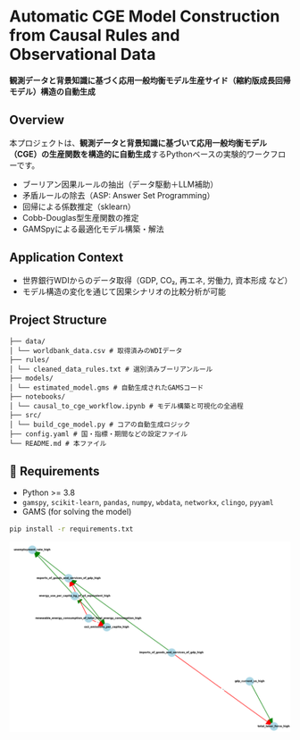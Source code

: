 # Automatic CGE Model Construction from Causal Rules and Observational Data

**観測データと背景知識に基づく応用一般均衡モデル生産サイド（縮約版成長回帰モデル）構造の自動生成**

## Overview

本プロジェクトは、**観測データと背景知識に基づいて応用一般均衡モデル（CGE）の生産関数を構造的に自動生成**するPythonベースの実験的ワークフローです。

- ブーリアン因果ルールの抽出（データ駆動＋LLM補助）
- 矛盾ルールの除去（ASP: Answer Set Programming）
- 回帰による係数推定（sklearn）
- Cobb-Douglas型生産関数の推定
- GAMSpyによる最適化モデル構築・解法

## Application Context

- 世界銀行WDIからのデータ取得（GDP, CO₂, 再エネ, 労働力, 資本形成 など）
- モデル構造の変化を通じて因果シナリオの比較分析が可能

## Project Structure
```
├── data/
│ └── worldbank_data.csv # 取得済みのWDIデータ
├── rules/
│ └── cleaned_data_rules.txt # 選別済みブーリアンルール
├── models/
│ └── estimated_model.gms # 自動生成されたGAMSコード
├── notebooks/
│ └── causal_to_cge_workflow.ipynb # モデル構築と可視化の全過程
├── src/
│ └── build_cge_model.py # コアの自動生成ロジック
├── config.yaml # 国・指標・期間などの設定ファイル
└── README.md # 本ファイル
```

## 🔧 Requirements

- Python >= 3.8
- `gamspy`, `scikit-learn`, `pandas`, `numpy`, `wbdata`, `networkx`, `clingo`, `pyyaml`
- GAMS (for solving the model)

```bash
pip install -r requirements.txt
```

![01](imgs/01.png)